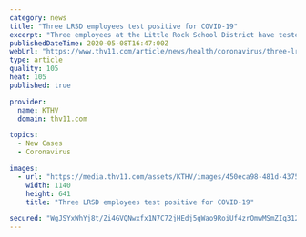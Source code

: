```yaml
---
category: news
title: "Three LRSD employees test positive for COVID-19"
excerpt: "Three employees at the Little Rock School District have tested positive for coronavirus. Pam Smith, the communications director for the school district, said the three positive tests came consecutively on May 5,"
publishedDateTime: 2020-05-08T16:47:00Z
webUrl: "https://www.thv11.com/article/news/health/coronavirus/three-lrsd-employees-test-positive-for-covid-19/91-8a942d82-0584-4b16-85e9-50f15a54d528"
type: article
quality: 105
heat: 105
published: true

provider:
  name: KTHV
  domain: thv11.com

topics:
  - New Cases
  - Coronavirus

images:
  - url: "https://media.thv11.com/assets/KTHV/images/450eca98-481d-4375-9463-db201358723f/450eca98-481d-4375-9463-db201358723f_1140x641.jpg"
    width: 1140
    height: 641
    title: "Three LRSD employees test positive for COVID-19"

secured: "WgJSYxWhYj8t/Zi4GVQNwxfx1N7C72jHEdj5gWao9RoiUf4zrOmwMSmZIq312aU6JlsZS/ASw4igMfGKdFFTmlSv0UjgV3JT31cif95ytO9AkdfrKFFiVjIl+5PxmCDAI1EX/ad8d2umlL62d/Rx1JKR/8BNTIrZ199bsTl1gdFLoWHUzqyrEbCd+WeKj2lHZA6zCcZvOm4g5tEuTvZfJzp3X1dAnVin9pltcpdrGF/lqfWIgy5VpzeVIBFhZfHj+AvuMYP7lI7NcNC0J/T6n64TQ9QHvZ+cVSwQN8jstTu7yYKNWe98qD6gOev56tPL;DxTtZki3pwdZWiRufI9Oow=="
---
```


